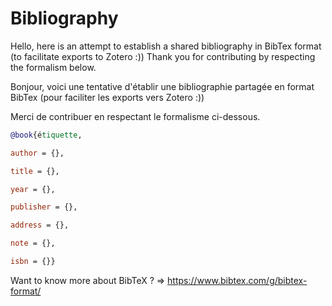 # Bibliography

Hello, here is an attempt to establish a shared bibliography in BibTex format (to facilitate exports to Zotero :)) Thank you for contributing by respecting the formalism below.

Bonjour, voici une tentative d'établir une bibliographie partagée en format BibTex (pour faciliter les exports vers Zotero :))

Merci de contribuer en respectant le formalisme ci-dessous.

```bibtex
@book{étiquette,

author = {},

title = {},

year = {},

publisher = {},

address = {},

note = {},

isbn = {}}
```

Want to know more about BibTeX ? => <https://www.bibtex.com/g/bibtex-format/>
